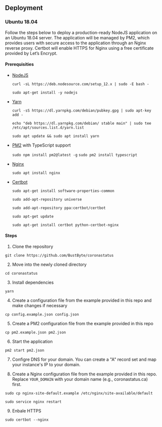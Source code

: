 ## Deployment

### Ubuntu 18.04

Follow the steps below to deploy a production-ready NodeJS application on an Ubuntu 18.04 server. The application will be managed by PM2, which provides users with secure access to the application through an Nginx reverse proxy. Certbot will enable HTTPS for Nginx using a free certificate provided by Let’s Encrypt.

#### Prerequisities

- [NodeJS](https://nodejs.org/)

  `curl -sL https://deb.nodesource.com/setup_12.x | sudo -E bash -`

  `sudo apt-get install -y nodejs`

- [Yarn](https://yarnpkg.com/)

  `curl -sS https://dl.yarnpkg.com/debian/pubkey.gpg | sudo apt-key add -`

  `echo "deb https://dl.yarnpkg.com/debian/ stable main" | sudo tee /etc/apt/sources.list.d/yarn.list`

  `sudo apt update && sudo apt install yarn`

- [PM2](https://pm2.keymetrics.io/) with TypeScript support

  `sudo npm install pm2@latest -g`
  `sudo pm2 install typescript`

- [Nginx](https://www.nginx.com/)

  `sudo apt install nginx`

- [Certbot](https://certbot.eff.org/lets-encrypt/ubuntubionic-nginx)

  `sudo apt-get install software-properties-common`

  `sudo add-apt-repository universe`

  `sudo add-apt-repository ppa:certbot/certbot`

  `sudo apt-get update`

  `sudo apt-get install certbot python-certbot-nginx`

#### Steps

1. Clone the repository

`git clone https://github.com/BustByte/coronastatus`

2. Move into the newly cloned directory

`cd coronastatus`

3. Install dependencies

`yarn`

4. Create a configuration file from the example provided in this repo and make changes if necessary

`cp config.example.json config.json`

5. Create a PM2 configuration file from the example provided in this repo

`cp pm2.example.json pm2.json`

6. Start the application

`pm2 start pm2.json`

7. Configre DNS for your domain. You can create a "A" record set and map your instance's IP to your domain.

8. Create a Nginx configuration file from the example provided in this repo. Replace `YOUR_DOMAIN` with your domain name (e.g., coronastatus.ca) first.

`sudo cp nginx-site-default.example /etc/nginx/site-available/default`

`sudo service nginx restart`

9. Enbale HTTPS

`sudo certbot --nginx`